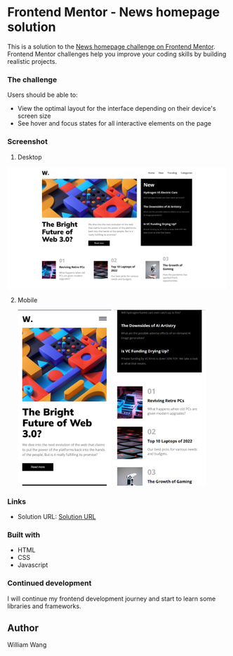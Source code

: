 # Frontend Mentor - News homepage solution

This is a solution to the [News homepage challenge on Frontend Mentor](https://www.frontendmentor.io/challenges/news-homepage-H6SWTa1MFl). Frontend Mentor challenges help you improve your coding skills by building realistic projects. 

### The challenge

Users should be able to:

- View the optimal layout for the interface depending on their device's screen size
- See hover and focus states for all interactive elements on the page

### Screenshot

1. Desktop

<img title="" src="./screenshots/screenshot-desktop.png" alt="screenshot" width="499" data-align="center">

2. Mobile
   
   <img title="" src="./screenshots/screenshot-mobile-1.png" alt="screenshot" width="213" data-align="center">
   
   <img title="" src="./screenshots/screenshot-mobile-2.png" alt="screenshot" width="211" data-align="center">

### Links

- Solution URL: [Solution URL](./index.html)

### Built with

- HTML
- CSS
- Javascript

### Continued development

I will continue my frontend development journey and start to learn some libraries and frameworks. 

## Author

William Wang
